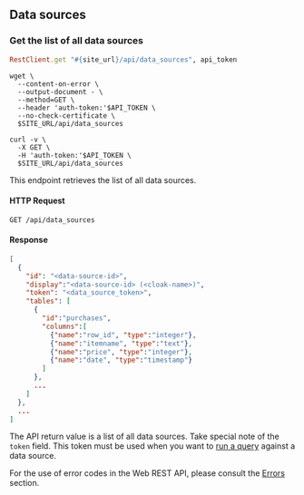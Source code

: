 ## Data sources

### Get the list of all data sources

```ruby
RestClient.get "#{site_url}/api/data_sources", api_token
```

```shell
wget \
  --content-on-error \
  --output-document - \
  --method=GET \
  --header 'auth-token:'$API_TOKEN \
  --no-check-certificate \
  $SITE_URL/api/data_sources
```

```curl
curl -v \
  -X GET \
  -H 'auth-token:'$API_TOKEN \
  $SITE_URL/api/data_sources
```

This endpoint retrieves the list of all data sources.

#### HTTP Request

`GET /api/data_sources`

#### Response

```json
[
  {
    "id": "<data-source-id>",
    "display":"<data-source-id> (<cloak-name>)",
    "token": "<data_source_token>",
    "tables": [
      {
        "id":"purchases",
        "columns":[
          {"name":"row_id", "type":"integer"},
          {"name":"itemname", "type":"text"},
          {"name":"price", "type":"integer"},
          {"name":"date", "type":"timestamp"}
        ]
      },
      ...
    ]
  },
  ...
]
```

The API return value is a list of all data sources. Take special note of the `token` field. This token must be used when you want to [run a query](#running-a-query) against a data source.

For the use of error codes in the Web REST API, please consult the [Errors](#errors) section.
